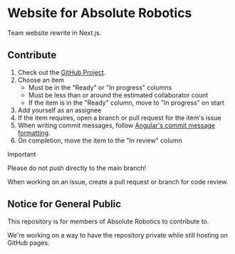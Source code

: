 # Website for Absolute Robotics
Team website rewrite in Next.js.

## Contribute
1. Check out the [GitHub Project](https://github.com/orgs/Team4308/projects/3).
2. Choose an item
   - Must be in the "Ready" or "In progress" columns
   - Must be less than or around the estimated collaborator count
   - If the item is in the "Ready" column, move to "In progress" on start
3. Add yourself as an assignee
4. If the item requires, open a branch or pull request for the item's issue
5. When writing commit messages, follow [Angular's commit message formatting](https://github.com/angular/angular/blob/main/CONTRIBUTING.md#-commit-message-format).
6. On completion, move the item to the "In review" column

> [!IMPORTANT]
> Please do not push directly to the main branch!
>
> When working on an issue, create a pull request or branch for code review.

## Notice for General Public
This repository is for members of Absolute Robotics to contribute to.

We're working on a way to have the repository private while still hosting on GitHub pages.
